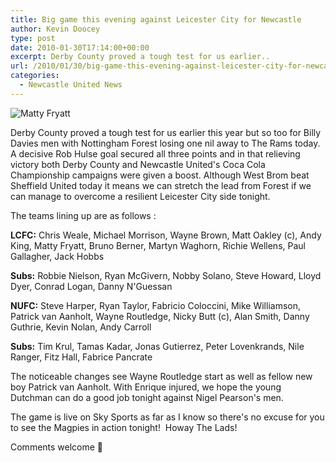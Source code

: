 ```yaml
---
title: Big game this evening against Leicester City for Newcastle
author: Kevin Doocey
type: post
date: 2010-01-30T17:14:00+00:00
excerpt: Derby County proved a tough test for us earlier..
url: /2010/01/30/big-game-this-evening-against-leicester-city-for-newcastle/
categories:
  - Newcastle United News
---
```


![Matty Fryatt](https://static.guim.co.uk/sys-images/Football/Clubs/Club%20Home/2009/5/2/1241281090323/Leicesters-Matty-Fryatt-s-001.jpg "Fryatt - Will need to be watched closely tonight at the Walkers Stadium")

Derby County proved a tough test for us earlier this year but so too for Billy Davies men with Nottingham Forest losing one nil away to The Rams today. A decisive Rob Hulse goal secured all three points and in that relieving victory both Derby County and Newcastle United's Coca Cola Championship campaigns were given a boost. Although West Brom beat Sheffield United today it means we can stretch the lead from Forest if we can manage to overcome a resilient Leicester City side tonight.

The teams lining up are as follows :

**LCFC:** Chris Weale, Michael Morrison, Wayne Brown, Matt Oakley (c), Andy King, Matty Fryatt, Bruno Berner, Martyn Waghorn, Richie Wellens, Paul Gallagher, Jack Hobbs

**Subs:** Robbie Nielson, Ryan McGivern, Nobby Solano, Steve Howard, Lloyd Dyer, Conrad Logan, Danny N'Guessan

**NUFC:** Steve Harper, Ryan Taylor, Fabricio Coloccini, Mike Williamson, Patrick van Aanholt, Wayne Routledge, Nicky Butt (c), Alan Smith, Danny Guthrie, Kevin Nolan, Andy Carroll

**Subs:** Tim Krul, Tamas Kadar, Jonas Gutierrez, Peter Lovenkrands, Nile Ranger, Fitz Hall, Fabrice Pancrate

The noticeable changes see Wayne Routledge start as well as fellow new boy Patrick van Aanholt. With Enrique injured, we hope the young Dutchman can do a good job tonight against Nigel Pearson's men.

The game is live on Sky Sports as far as I know so there's no excuse for you to see the Magpies in action tonight!  Howay The Lads!

Comments welcome 🙂
